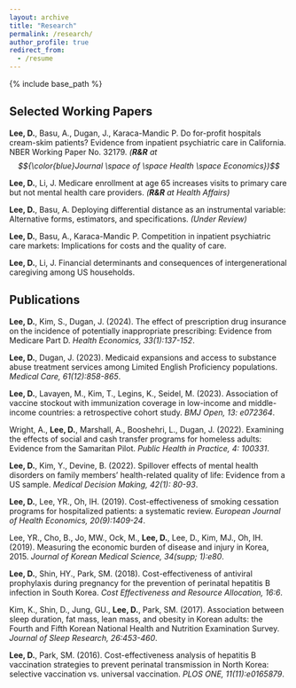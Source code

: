 ```yaml
---
layout: archive
title: "Research"
permalink: /research/
author_profile: true
redirect_from:
  - /resume
---
```


{% include base_path %}


Selected Working Papers
------

**Lee, D.**, Basu, A.,  Dugan, J., Karaca-Mandic P. Do for-profit hospitals cream-skim patients? Evidence from inpatient psychiatric care in California. 
NBER Working Paper No. 32179. *(**R&R** at $${\color{blue}Journal \space of \space Health \space Economics})$$*

**Lee, D.**, Li, J. Medicare enrollment at age 65 increases visits to primary care but not mental health care providers. *(**R&R** at Health Affairs)*

**Lee, D.**, Basu, A. Deploying differential distance as an instrumental variable: Alternative forms, estimators, and specifications. *(Under Review)*

**Lee, D.**, Basu, A., Karaca-Mandic P. Competition in inpatient psychiatric care markets: Implications for costs and the quality of care. 

**Lee, D.**, Li, J. Financial determinants and consequences of intergenerational caregiving among US households.


Publications
------

**Lee, D.**, Kim, S., Dugan, J. (2024). The effect of prescription drug insurance on the incidence of potentially inappropriate prescribing: Evidence from Medicare Part D. *Health Economics, 33(1):137-152*.

**Lee, D.**, Dugan, J. (2023). Medicaid expansions and access to substance abuse treatment services among Limited English Proficiency populations. *Medical Care, 61(12):858-865*.

**Lee, D.**, Lavayen, M., Kim, T., Legins, K., Seidel, M.  (2023). Association of vaccine stockout with immunization coverage in low-income and middle-income countries: a retrospective cohort study. *BMJ Open, 13: e072364*.

Wright, A., **Lee, D.**, Marshall, A., Booshehri, L., Dugan, J. (2022). Examining the effects of social and cash transfer programs for homeless adults: Evidence from the Samaritan Pilot. *Public Health in Practice, 4: 100331*. 

**Lee, D.**, Kim, Y., Devine, B. (2022). Spillover effects of mental health disorders on family members’ health-related quality of life: Evidence from a US sample. *Medical Decision Making, 42(1): 80-93*.		
			
**Lee, D.**, Lee, YR., Oh, IH. (2019). Cost-effectiveness of smoking cessation programs for hospitalized patients: a systematic review. *European Journal of Health Economics, 20(9):1409-24*.				
					
Lee, YR., Cho, B., Jo, MW., Ock, M., **Lee, D.**, Lee, D., Kim, MJ., Oh, IH. (2019). Measuring the economic burden of disease and injury in Korea, 2015. 
*Journal of Korean Medical Science, 34(supp; 1):e80*.
					
**Lee, D.**, Shin, HY., Park, SM. (2018). Cost-effectiveness of antiviral prophylaxis during pregnancy for the prevention of perinatal hepatitis B infection in South Korea. *Cost Effectiveness and Resource Allocation, 16:6*.	
					
Kim, K., Shin, D., Jung, GU., **Lee, D.**, Park, SM. (2017). Association between sleep duration, fat mass, lean mass, and obesity in Korean adults: the Fourth and Fifth Korean National Health and Nutrition Examination Survey. *Journal of Sleep Research, 26:453-460*.
					
**Lee, D.**, Park, SM. (2016). Cost-effectiveness analysis of hepatitis B vaccination strategies to prevent perinatal transmission in North Korea: selective vaccination vs. universal vaccination. *PLOS ONE, 11(11):e0165879*.
